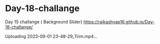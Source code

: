 # Day-18-challange
Day 15 challange ( Background Slider) https://rajkashyap16.github.io/Day-18-challange/


Uploading 2023-09-01 23-48-29_Trim.mp4…

